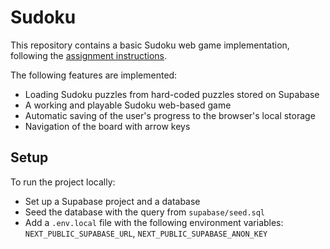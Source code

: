 # Sudoku 

This repository contains a basic Sudoku web game implementation, following the [assignment instructions](https://you.ashbyhq.com/mobbin.com/assignment/ae1daa8e-b30e-496c-b510-1c8c03c0bb27).

The following features are implemented:
- Loading Sudoku puzzles from hard-coded puzzles stored on Supabase
- A working and playable Sudoku web-based game
- Automatic saving of the user's progress to the browser's local storage
- Navigation of the board with arrow keys


## Setup

To run the project locally:
- Set up a Supabase project and a database
- Seed the database with the query from `supabase/seed.sql`
- Add a `.env.local` file with the following environment variables: `NEXT_PUBLIC_SUPABASE_URL`, `NEXT_PUBLIC_SUPABASE_ANON_KEY`
